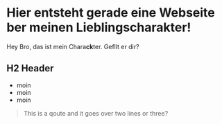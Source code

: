 # Hier entsteht gerade eine Webseite ber meinen Lieblingscharakter!

Hey Bro, das ist mein Chara**ck**ter. Gefllt er dir?

## H2 Header
* moin
* moin
* moin

> This is a qoute
> and it goes over two lines
> or three?
